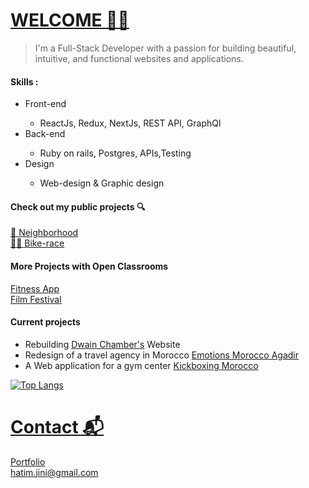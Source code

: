 # [WELCOME 👨‍💻](https://devhl.dev)
> I'm a Full-Stack Developer with a passion for building beautiful, intuitive, and functional websites and applications.

####  Skills :
<ul>
  <li>Front-end</li>
  <ul>
    <li>ReactJs, Redux, NextJs, REST API, GraphQl</li>
  </ul>
  <li>Back-end</li>
  <ul>
    <li>Ruby on rails, Postgres, APIs,Testing</li>
  </ul>
   <li> Design </li>
  <ul>
    <li>Web-design & Graphic design </li>
  </ul>
</ul>

#### Check out my public projects 🔍
 [🌆 Neighborhood](https://github.com/Timjini/aid-frontend) <br/>
 [🚴‍♂️ Bike-race](https://github.com/Timjini/bikerace)
 
 #### More Projects with Open Classrooms
 [Fitness App](https://github.com/Timjini/fitness-app) <br/>
 [Film Festival](https://github.com/Timjini/film-festival)

#### Current projects 
<ul>
  <li>Rebuilding <a href="https://chambersforsport.com" target="_blank">Dwain Chamber's</a> Website</li>
  <li>Redesign of a travel agency in Morocco <a href="https://github.com/Timjini/emotion-agency" target="_blank"> Emotions Morocco Agadir</a></li>
  <li>A Web application for a gym center <a href="https://www.coachissam.com" target="_blank">Kickboxing Morocco</a></li>
</ul>

[![Top Langs](https://github-readme-stats.vercel.app/api/top-langs/?username=Timjini)](https://github.com/Timjini)

# [Contact 📬](https://devhl.dev)
[Portfolio](https://devhl.dev) <br/>
hatim.jini@gmail.com

